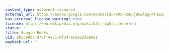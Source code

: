 ```yaml
---
content_type: external-resource
external_url: https://books.google.com/books?id=rxMz-Ro6CjQC&lpg=PP1&pg=PP1#v=onepage&q&f=false
has_external_license_warning: true
license: https://en.wikipedia.org/wiki/All_rights_reserved
status: ''
title: Google Books
uid: 8b5c98bc-d75f-42c1-bf34-acaa2242e0a1
wayback_url: ''
---
```

